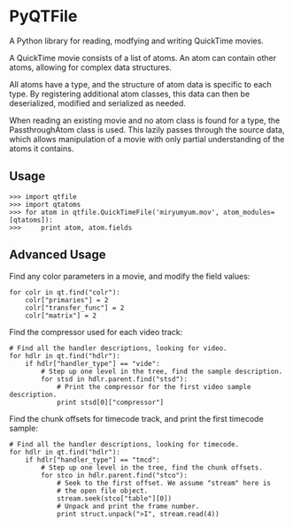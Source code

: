PyQTFile
========

A Python library for reading, modfying and writing QuickTime movies.

A QuickTime movie consists of a list of atoms. An atom can contain other
atoms, allowing for complex data structures.

All atoms have a type, and the structure of atom data is specific to each type.
By registering additional atom classes, this data can then be deserialized, modified 
and serialized as needed.

When reading an existing movie and no atom class is found for a type, the 
PassthroughAtom class is used. This lazily passes through the source data,
which allows manipulation of a movie with only partial understanding of the
atoms it contains.

Usage
-----

	>>> import qtfile
	>>> import qtatoms
	>>> for atom in qtfile.QuickTimeFile('miryumyum.mov', atom_modules=[qtatoms]):
	>>>		print atom, atom.fields

Advanced Usage
--------------

Find any color parameters in a movie, and modify the field values:

	for colr in qt.find("colr"):
		colr["primaries"] = 2
		colr["transfer_func"] = 2
		colr["matrix"] = 2

Find the compressor used for each video track:

	# Find all the handler descriptions, looking for video.
	for hdlr in qt.find("hdlr"):
		if hdlr["handler_type"] == "vide":
			# Step up one level in the tree, find the sample description.
			for stsd in hdlr.parent.find("stsd"):
				# Print the compressor for the first video sample description.
				print stsd[0]["compressor"]


Find the chunk offsets for timecode track, and print the first timecode sample:

	# Find all the handler descriptions, looking for timecode.
	for hdlr in qt.find("hdlr"):
		if hdlr["handler_type"] == "tmcd":
			# Step up one level in the tree, find the chunk offsets.
			for stco in hdlr.parent.find("stco"):
				# Seek to the first offset. We assume "stream" here is
				# the open file object.
				stream.seek(stco["table"][0])
				# Unpack and print the frame number.
				print struct.unpack(">I", stream.read(4))


